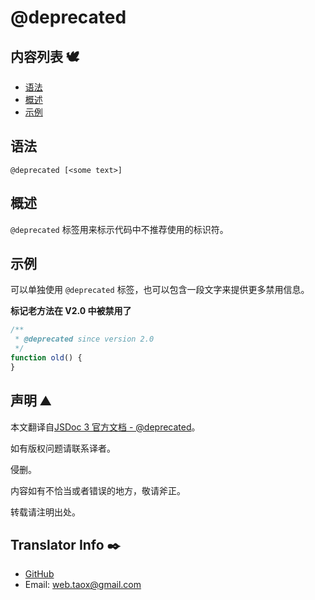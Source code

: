 # @deprecated

## 内容列表 🕊️

* [语法](#syntax "syntax")
* [概述](#overview "overview")
* [示例](#examples "examples")

## <span id="syntax">语法</span>

`@deprecated [<some text>]`

## <span id="overview">概述</span>

`@deprecated` 标签用来标示代码中不推荐使用的标识符。

## <span id="examples">示例</span>

可以单独使用 `@deprecated` 标签，也可以包含一段文字来提供更多禁用信息。

**标记老方法在 V2.0 中被禁用了**

```javascript
/**
 * @deprecated since version 2.0
 */
function old() {
}
```

## 声明 ⛰️

本文翻译自[JSDoc 3 官方文档 - @deprecated](http://usejsdoc.org/tags-deprecated.html "tag @deprecated")。

如有版权问题请联系译者。

侵删。

内容如有不恰当或者错误的地方，敬请斧正。

转载请注明出处。

## Translator Info ✒️

* [GitHub](https://github.com/Tao-Quixote)
* Email: <web.taox@gmail.com>